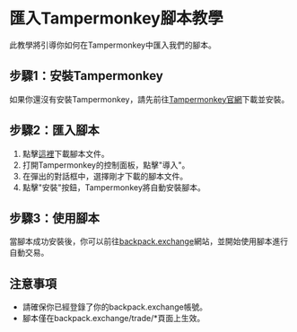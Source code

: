 # 匯入Tampermonkey腳本教學

此教學將引導你如何在Tampermonkey中匯入我們的腳本。

## 步驟1：安裝Tampermonkey

如果你還沒有安裝Tampermonkey，請先前往[Tampermonkey官網](https://www.tampermonkey.net/)下載並安裝。

## 步驟2：匯入腳本

1. 點擊[這裡](https://github.com/2246250622/BackPack/releases/latest)下載腳本文件。
2. 打開Tampermonkey的控制面板，點擊"導入"。
3. 在彈出的對話框中，選擇剛才下載的腳本文件。
4. 點擊"安裝"按鈕，Tampermonkey將自動安裝腳本。

## 步驟3：使用腳本

當腳本成功安裝後，你可以前往[backpack.exchange](https://backpack.exchange/trade/*)網站，並開始使用腳本進行自動交易。

## 注意事項

- 請確保你已經登錄了你的backpack.exchange帳號。
- 腳本僅在backpack.exchange/trade/*頁面上生效。
